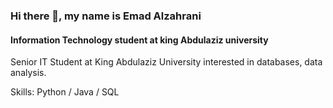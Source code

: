 ### Hi there 👋, my name is Emad Alzahrani
#### Information Technology student at king Abdulaziz university
Senior IT Student at King Abdulaziz University interested in databases, data analysis.

Skills: Python / Java / SQL





